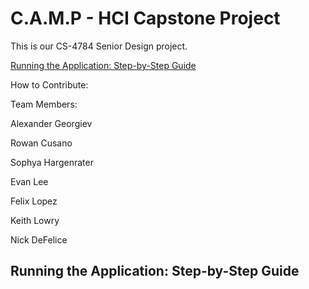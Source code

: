 # C.A.M.P - HCI Capstone Project

This is our CS-4784 Senior Design project. 

[Running the Application: Step-by-Step Guide](#running-the-application-step-by-step-guide)

How to Contribute:


Team Members:

Alexander Georgiev

Rowan Cusano

Sophya Hargenrater

Evan Lee

Felix Lopez

Keith Lowry

Nick DeFelice

## Running the Application: Step-by-Step Guide
